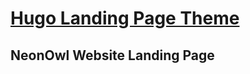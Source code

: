 # [Hugo Landing Page Theme](https://github.com/HugoBlox/theme-landing-page)

## NeonOwl Website Landing Page